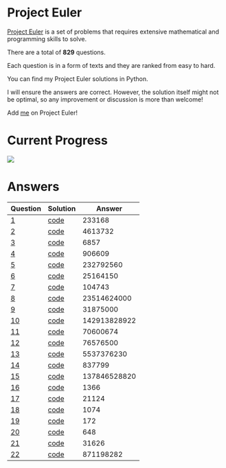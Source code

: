 # Project Euler

[Project Euler](https://projecteuler.net/about) is a set of problems that requires extensive mathematical and programming skills to solve.

There are a total of **829** questions. 

Each question is in a form of texts and they are ranked from easy to hard.

You can find my Project Euler solutions in Python.

I will ensure the answers are correct. However, the solution itself might not be optimal, so any improvement or discussion is more than welcome!

Add [me](https://projecteuler.net/progress=zhayu517) on Project Euler!

# Current Progress

![](https://progress-bar.dev/22/?scale=829&title=solved&width=500&suffix=%20/%20829)

# Answers

| Question | Solution | Answer |
| - | - | - |
| [1](https://projecteuler.net/problem=1) | [code](src/1.py) | 233168 |
| [2](https://projecteuler.net/problem=2) | [code](src/2.py) | 4613732 |
| [3](https://projecteuler.net/problem=3) | [code](src/3.py) | 6857 |
| [4](https://projecteuler.net/problem=4) | [code](src/4.py) | 906609 |
| [5](https://projecteuler.net/problem=5) | [code](src/5.py) | 232792560 |
| [6](https://projecteuler.net/problem=6) | [code](src/6.py) | 25164150 |
| [7](https://projecteuler.net/problem=7) | [code](src/7.py) | 104743 |
| [8](https://projecteuler.net/problem=8) | [code](src/8.py) | 23514624000 |
| [9](https://projecteuler.net/problem=9) | [code](src/9.py) | 31875000 |
| [10](https://projecteuler.net/problem=10) | [code](src/10.py) | 142913828922 |
| [11](https://projecteuler.net/problem=11) | [code](src/11.py) | 70600674 |
| [12](https://projecteuler.net/problem=12) | [code](src/12.py) | 76576500 |
| [13](https://projecteuler.net/problem=13) | [code](src/13.py) | 5537376230 |
| [14](https://projecteuler.net/problem=14) | [code](src/14.py) | 837799 |
| [15](https://projecteuler.net/problem=15) | [code](src/15.py) | 137846528820 |
| [16](https://projecteuler.net/problem=16) | [code](src/16.py) | 1366 |
| [17](https://projecteuler.net/problem=17) | [code](src/17.py) | 21124 |
| [18](https://projecteuler.net/problem=18) | [code](src/18.py) | 1074 |
| [19](https://projecteuler.net/problem=19) | [code](src/19.py) | 172 |
| [20](https://projecteuler.net/problem=20) | [code](src/20.py) | 648 |
| [21](https://projecteuler.net/problem=21) | [code](src/21.py) | 31626 |
| [22](https://projecteuler.net/problem=22) | [code](src/22.py) | 871198282 |